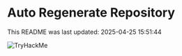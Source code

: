 # Auto Regenerate Repository

This README was last updated: 2025-04-25 15:51:44

 ![TryHackMe](https://tryhackme.com/badge/533634)